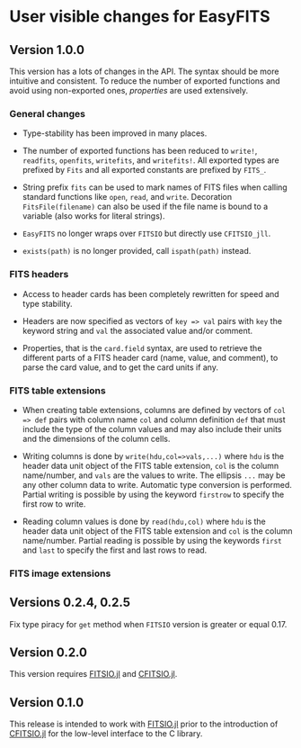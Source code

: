 # User visible changes for EasyFITS

## Version 1.0.0

This version has a lots of changes in the API. The syntax should be more
intuitive and consistent. To reduce the number of exported functions and avoid
using non-exported ones, *properties* are used extensively.

### General changes

- Type-stability has been improved in many places.

- The number of exported functions has been reduced to `write!`, `readfits`,
  `openfits`, `writefits`, and `writefits!`. All exported types are prefixed by
  `Fits` and all exported constants are prefixed by `FITS_`.

- String prefix `fits` can be used to mark names of FITS files when calling
  standard functions like `open`, `read`, and `write`. Decoration
  `FitsFile(filename)` can also be used if the file name is bound to a variable
  (also works for literal strings).

- `EasyFITS` no longer wraps over `FITSIO` but directly use `CFITSIO_jll`.

- `exists(path)` is no longer provided, call `ispath(path)` instead.


### FITS headers

- Access to header cards has been completely rewritten for speed and type
  stability.

- Headers are now specified as vectors of `key => val` pairs with `key` the
  keyword string and `val` the associated value and/or comment.

- Properties, that is the `card.field` syntax, are used to retrieve the
  different parts of a FITS header card (name, value, and comment), to parse
  the card value, and to get the card units if any.


### FITS table extensions

- When creating table extensions, columns are defined by vectors of `col =>
  def` pairs with column name `col` and column definition `def` that must
  include the type of the column values and may also include their units and
  the dimensions of the column cells.

- Writing columns is done by `write(hdu,col=>vals,...)` where `hdu` is the
  header data unit object of the FITS table extension, `col` is the column
  name/number, and `vals` are the values to write. The ellipsis `...` may be
  any other column data to write. Automatic type conversion is performed.
  Partial writing is possible by using the keyword `firstrow` to specify the
  first row to write.

- Reading column values is done by `read(hdu,col)` where `hdu` is the header
  data unit object of the FITS table extension and `col` is the column
  name/number. Partial reading is possible by using the keywords `first` and
  `last` to specify the first and last rows to read.


### FITS image extensions


## Versions 0.2.4, 0.2.5

Fix type piracy for `get` method when `FITSIO` version is greater or equal
0.17.

## Version 0.2.0

This version requires [FITSIO.jl](https://github.com/JuliaAstro/FITSIO.jl) and
[CFITSIO.jl](https://github.com/JuliaAstro/CFITSIO.jl).

## Version 0.1.0

This release is intended to work with
[FITSIO.jl](https://github.com/JuliaAstro/FITSIO.jl) prior to the introduction
of [CFITSIO.jl](https://github.com/JuliaAstro/CFITSIO.jl) for the low-level
interface to the C library.
